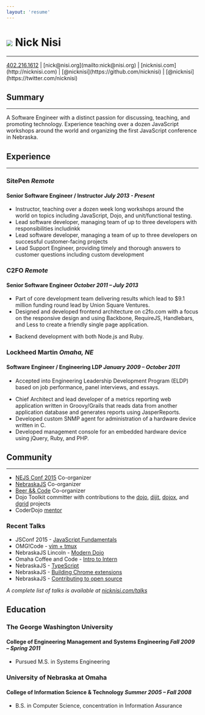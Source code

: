 ```yaml
---
layout: 'resume'
---
```


# <img src="/assets/images/beef_nick.png" class="portrait"> Nick Nisi

-----------

<div id="contact">
<a href=""><span class="icon fa fa-mobile-phone"></span>402.216.1612</a> | [<span class="icon fa fa-envelope"></span>nick@nisi.org](mailto:nick@nisi.org) | [<span class="icon fa fa-globe"></span>nicknisi.com](http://nicknisi.com) |  [<span class="icon fa fa-github"></span>@nicknisi](https://github.com/nicknisi) | [<span class="icon fa fa-twitter"></span>@nicknisi](https://twitter.com/nicknisi)
</div>

## <span class="icon fa fa-paw"></span>Summary

-----------

A Software Engineer with a distinct passion for discussing, teaching, and promoting technology. Experience teaching over a dozen JavaScript workshops around the world and organizing the first JavaScript conference in Nebraska.

<!--
## <span class="icon fa fa-code"></span>Skills

+ Scalable, responsive HTML5 and CSS3.
+ Fluent in JavaScript (functional, Object-oriented, unobtrusive) and experience using Backbone, jQuery, Dojo, RequireJS, Kinetic, and Impact.
+ Fluent with Git and Github. Experience with Subversion.
+ Experience working in Node.JS, Ruby, Java/Groovy, PHP, and C/C++ environments.
+ Very comfortable with the command line (and a vim fanatic).
-->

## <span class="icon fa fa-briefcase"></span>Experience
-----------

### SitePen _Remote_
#### Senior Software Engineer / Instructor _July 2013 - Present_

+ Instructor, teaching over a dozen week long workshops around the world on topics including JavaScript, Dojo, and unit/functional testing.
+ Lead software developer, managing team of up to three developers with responsibilities includinkk
+ Lead software developer, managing a team of up to three developers on successful customer-facing projects
+ Lead Support Engineer, providing timely and thorough answers to customer questions including custom development

### C2FO _Remote_
#### Senior Software Engineer _October 2011 – July 2013_

+ Part of core development team delivering results which lead to $9.1 million funding round lead by Union Square Ventures.
+ Designed and developed frontend architecture on c2fo.com with a focus on the responsive design and using Backbone, RequireJS, Handlebars, and Less to create a friendly single page application.
<!--+ Upgraded application from Dojo 1.4 to Dojo 1.7 which included the transition from the old module system to the new Asynchronous Module Definition (AMD) style. -->
+ Backend development with both Node.js and Ruby.
<!-- + Contributed core content to QuickPay, the Pollenware enterprise application, involving work with Dojo, Ruby/Sinatra, and HTML/CSS. -->
<!-- + Utilized an expert knowledge of JavaScript, HTML, DOM, and CSS to deliver advanced interface and controls. -->

<!-- <span class="page-break"></span> -->
<!--
### Freelance _Omaha, NE_
#### Sub-Contracting _April 2012 – June 2012_

+ Architected and implemented a proof of concept application for a client utilizing advanced HTML5 and canvas technologies.
+ Demonstrated the feasibility of using these technologies to make a custom, drag and drop interface that is functional on desktop and iPad/tablet devices.
+ Utilized Backbone Models and Views to manage rendering and state of shapes and images drawn to a canvas.
+ Connected to simple REST interface written in Ruby on Rails to save and load state.
+ Delivered on time and successfully.
-->

### Lockheed Martin _Omaha, NE_
#### Software Engineer / Engineering LDP _January 2009 – October 2011_

+ Accepted into Engineering Leadership Development Program (ELDP) based on job performance, panel interviews, and essays.
<!-- + Development lead for maintenance drop focusing on performance enhancement and usability, where duties include leading a team of three engineers, supporting builds and turnovers, and cross functional coordination to facilitate the engineering life cycle. -->
<!-- + Lead Developer of a system demo application using Flash and driven by XML files which included audio narration, videos, and interactive elements for the customer and met regularly with a customer working group to ensure the demo met their needs. -->
+ Chief Architect and lead developer of a metrics reporting web application written in Groovy/Grails that reads data from another application database and generates reports using JasperReports.
+ Developed custom SNMP agent for administration of a hardware device written in C.
+ Developed management console for an embedded hardware device using jQuery, Ruby, and PHP.
<!-- + Developed a client side network performance testing application using JavaScript. -->
<!-- + Web application development with Java/Spring/Struts. -->
<!--+ Set up Hadoop cluster and utilized MapReduce for analysis of large quantities of network traffic data. -->
<!-- + Implemented the most visible components of web application including custom jQuery/TinyMCE plugins, a custom application navigation system, and the development of a custom inline rich text editor in JavaScript. -->

## <span class="icon fa fa-group"></span>Community

-----------

+ [NEJS Conf 2015](http://nejsconf.com) Co-organizer
+ [NebraskaJS](http://nebraskajs.com) Co-organizer
+ [Beer && Code](http://beerandcode.org) Co-organizer
+ Dojo Toolkit committer with contributions to the [dojo](https://github.com/dojo/dojo/pulls?utf8=%E2%9C%93&q=author%3Anicknisi), [dijit](https://github.com/dojo/dijit/pulls?utf8=%E2%9C%93&q=author%3Anicknisi), [dojox](https://github.com/dojo/dojox/pulls?utf8=%E2%9C%93&q=author%3Anicknisi), and [dgrid](https://github.com/sitepen/dgrid/pulls?utf8=%E2%9C%93&q=author%3Anicknisi) projects
+ CoderDojo [mentor](http://siliconprairienews.com/2014/03/saturday-s-aim-coderdojo-draws-dozens-of-omaha-teens-to-code/)

### Recent Talks

+ JSConf 2015 - [JavaScript Fundamentals](http://2015.jsconf.us/speakers.html#nisi)
+ OMG!Code - [vim  + tmux](https://www.youtube.com/watch?v=5r6yzFEXajQ)
+ NebraskaJS Lincoln - [Modern Dojo](https://www.youtube.com/watch?v=__7Fg1h_N6w)
+ Omaha Coffee and Code - [Intro to Intern](https://www.youtube.com/watch?v=Fgt_frjlAaQ)
+ NebraskaJS - [TypeScript](https://www.youtube.com/watch?v=nLCedy68Qf4)
+ NebraskaJS - [Building Chrome extensions](https://www.youtube.com/watch?v=HzJ9pUWb2rA)
+ NebraskaJS - [Contributing to open source](https://vimeo.com/99035913)

*A complete list of talks is available at [nicknisi.com/talks](http://nicknisi.com/talks)*

<!--
### Work & Open Source Contributions

+ Contributor to the [dojo](https://github.com/dojo/dojo/pulls?utf8=%E2%9C%93&q=author%3Anicknisi), [dijit](https://github.com/dojo/dijit/pulls?utf8=%E2%9C%93&q=author%3Anicknisi), [dojox](https://github.com/dojo/dojox/pulls?utf8=%E2%9C%93&q=author%3Anicknisi), and [dgrid](https://github.com/sitepen/dgrid/pulls?utf8=%E2%9C%93&q=author%3Anicknisi) projects.
+ [Thumbs](https://github.com/C2FO/thumbs) - A evolution on top of Backbone providing subviews, model binding, and an overall reduction in boilerplate Backbone code.
+ [Beer && Code](https://github.com/beerandcode) - The home for all things Beer && Code.
+ [grunt-lib-phantomjs](https://github.com/gruntjs/grunt-lib-phantomjs/commits/master?author=nicknisi) - Helped test and push the project.
  along when an issue cropped up with one of its dependencies.
+ [grunt-bower-config](https://github.com/nicknisi/grunt-bower-config) - A helper for getting exactly what you want from [Bower](https://bower.io) and leaving the rest behind. 
+ HackOmaha 2012 - First Runner Up - [SafeOmaha](https://github.com/nicknisi/safeomaha) - a heatmap of Omaha crime data.
+ Startup Weekend 2011 - Created [Startup Weekend: The Game](http://startupweekend.org/2011/10/06/play-startup-weekend-the-game/) written in JavaScript/Canvas on top of Impact.js.
+ Contributed to the development of [Silicon Prairie News: The
  Game](http://www.siliconprairienews.com/2011/12/save-the-prairie-play-the-silicon-prairie-news-game-by-slouchcouch) written in JavaScript/Canvas on top of Impact.js.

> Unfortunately the games are no longer available online. Sorry about that!

-->

## <span class="icon fa fa-book"></span>Education

### The George Washington University
#### College of Engineering Management and Systems Engineering _Fall 2009 – Spring 2011_

+ Pursued M.S. in Systems Engineering

### University of Nebraska at Omaha
#### College of Information Science & Technology _Summer 2005 – Fall 2008_

+ B.S. in Computer Science, concentration in Information Assurance
